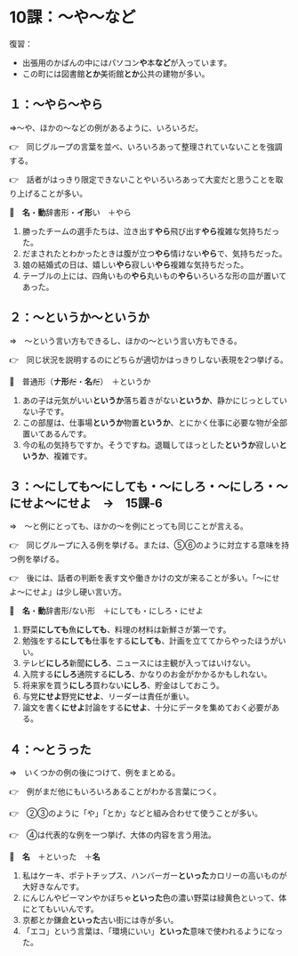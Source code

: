 # 10課：〜や〜など

復習：

- 出張用のかばんの中にはパソコン**や**本**など**が入っています。
- この町には図書館**とか**美術館**とか**公共の建物が多い。

## １：〜やら〜やら

⇒〜や、ほかの〜などの例があるように、いろいろだ。

👉　同じグループの言葉を並べ、いろいろあって整理されていないことを強調する。

👉　話者がはっきり限定できないことやいろいろあって大変だと思うことを取り上げることが多い。

🔗　**名**・**動**辞書形・**イ形**い　＋やら

1. 勝ったチームの選手たちは、泣き出す**やら**飛び出す**やら**複雑な気持ちだった。
2. だまされたとわかったときは腹が立つ**やら**情けない**やら**で、気持ちだった。
3. 娘の結婚式の日は、嬉しい**やら**寂しい**やら**複雑な気持ちだった。
4. テーブルの上には、四角いもの**やら**丸いもの**やら**いろいろな形の皿が置いてあった。

## ２：〜というか〜というか

⇒　〜という言い方もできるし、ほかの〜という言い方もできる。

👉　同じ状況を説明するのにどちらが適切かはっきりしない表現を2つ挙げる。

🔗　普通形（**ナ形**~~だ~~・**名**~~だ~~）　＋というか

1. あの子は元気がいい**というか**落ち着きがない**というか**、静かにじっとしていない子です。
2. この部屋は、仕事場**というか**物置**というか**、とにかく仕事に必要な物が全部置いてあるんです。
3. 今の私の気持ちですか。そうですね。退職してほっとした**というか**寂しい**というか**、複雑です。

## ３：〜にしても〜にしても・〜にしろ・〜にしろ・〜にせよ〜にせよ　→　15課‐6

⇒　〜と例にとっても、ほかの〜を例にとっても同じことが言える。

👉　同じグループに入る例を挙げる。または、⑤⑥のように対立する意味を持つ例を挙げる。

👉　後には、話者の判断を表す文や働きかけの文が来ることが多い。「〜にせよ〜にせよ」は少し硬い言い方。

🔗　**名**・**動**辞書形/ない形　＋にしても・にしろ・にせよ

1. 野菜**にしても**魚**にしても**、料理の材料は新鮮さが第一です。
2. 勉強をする**にしても**仕事をする**にしても**、計画を立ててからやったほうがいい。
3. テレビ**にしろ**新聞**にしろ**、ニュースには主観が入ってはいけない。
4. 入院する**にしろ**通院する**にしろ**、かなりのお金がかかるかもしれない。
5. 将来家を買う**にしろ**買わない**にしろ**、貯金はしておこう。
6. 与党**にせよ**野党**にせよ**、リーダーは責任が重い。
7. 論文を書く**にせよ**討論をする**にせよ**、十分にデータを集めておく必要がある。

## ４：〜とうった

⇒　いくつかの例の後につけて、例をまとめる。

👉　例がまだ他にもいろいろあることがわかる言葉につく。

👉　②③のように「や」「とか」などと組み合わせて使うことが多い。

👉　④は代表的な例を一つ挙げ、大体の内容を言う用法。

🔗　**名**　＋といった　＋**名**

1. 私はケーキ、ポテトチップス、ハンバーガー**といった**カロリーの高いものが大好きなんです。
2. にんじんやピーマンやかぼちゃ**といった**色の濃い野菜は緑黄色といって、体にとてもいいんです。
3. 京都とか鎌倉**といった**古い街には寺が多い。
4. 「エコ」という言葉は、「環境にいい」**といった**意味で使われるようになった。
